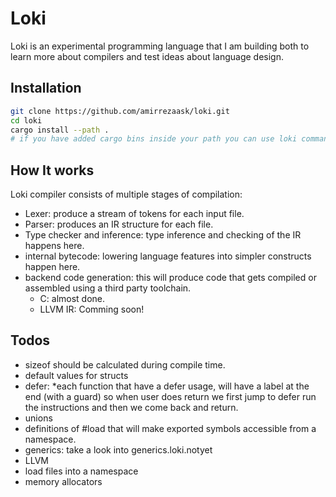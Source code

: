 # Loki

Loki is an experimental programming language that I am building both to learn more about compilers and test ideas about language design.

## Installation

```bash
git clone https://github.com/amirrezaask/loki.git
cd loki
cargo install --path .
# if you have added cargo bins inside your path you can use loki command.
```
## How It works

Loki compiler consists of multiple stages of compilation:

- Lexer: produce a stream of tokens for each input file.
- Parser: produces an IR structure for each file.
- Type checker and inference: type inference and checking of the IR happens here.
- internal bytecode: lowering language features into simpler constructs happen here.
- backend code generation: this will produce code that gets compiled or assembled using a third party toolchain.
  * C: almost done.
  * LLVM IR: Comming soon!

## Todos

- sizeof should be calculated during compile time.
- default values for structs
- defer: *each function that have a defer usage, will have a label at the end (with a guard) so when user does return we first jump to defer run the instructions and then we come back and return.
- unions
- definitions of #load that will make exported symbols accessible from a namespace.
- generics: take a look into generics.loki.notyet
- LLVM
- load files into a namespace
- memory allocators